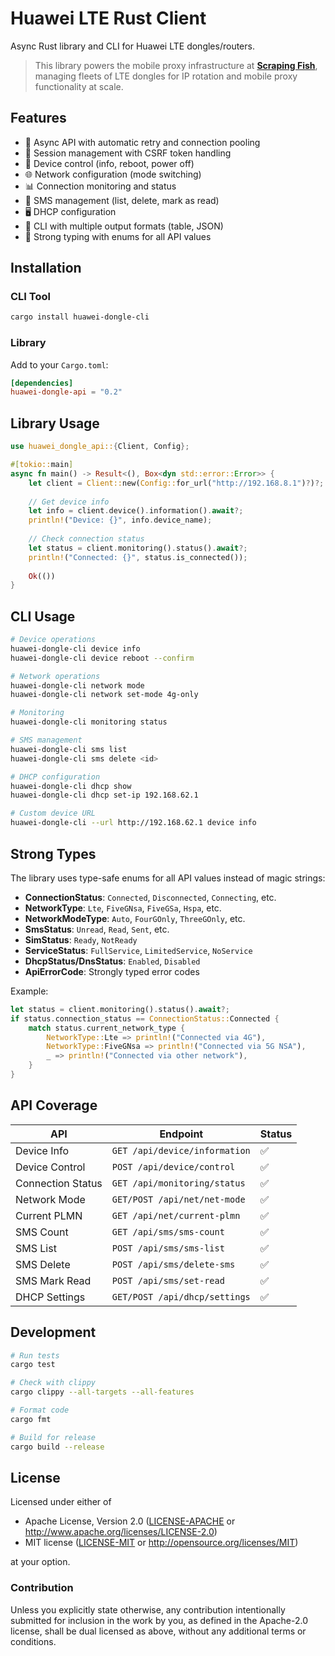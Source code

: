 # Huawei LTE Rust Client

Async Rust library and CLI for Huawei LTE dongles/routers.

> This library powers the mobile proxy infrastructure at **[Scraping Fish](https://scrapingfish.com)**, managing fleets of LTE dongles for IP rotation and mobile proxy functionality at scale.

## Features

- 🔄 Async API with automatic retry and connection pooling
- 🔐 Session management with CSRF token handling
- 📱 Device control (info, reboot, power off)
- 🌐 Network configuration (mode switching)
- 📊 Connection monitoring and status
- 💬 SMS management (list, delete, mark as read)
- 🖥️ DHCP configuration
- 🔧 CLI with multiple output formats (table, JSON)
- 🦾 Strong typing with enums for all API values

## Installation

### CLI Tool

```bash
cargo install huawei-dongle-cli
```

### Library

Add to your `Cargo.toml`:

```toml
[dependencies]
huawei-dongle-api = "0.2"
```

## Library Usage

```rust
use huawei_dongle_api::{Client, Config};

#[tokio::main]
async fn main() -> Result<(), Box<dyn std::error::Error>> {
    let client = Client::new(Config::for_url("http://192.168.8.1")?)?;
    
    // Get device info
    let info = client.device().information().await?;
    println!("Device: {}", info.device_name);
    
    // Check connection status  
    let status = client.monitoring().status().await?;
    println!("Connected: {}", status.is_connected());
    
    Ok(())
}
```

## CLI Usage

```bash
# Device operations
huawei-dongle-cli device info
huawei-dongle-cli device reboot --confirm

# Network operations  
huawei-dongle-cli network mode
huawei-dongle-cli network set-mode 4g-only

# Monitoring
huawei-dongle-cli monitoring status

# SMS management
huawei-dongle-cli sms list
huawei-dongle-cli sms delete <id>

# DHCP configuration
huawei-dongle-cli dhcp show
huawei-dongle-cli dhcp set-ip 192.168.62.1

# Custom device URL
huawei-dongle-cli --url http://192.168.62.1 device info
```

## Strong Types

The library uses type-safe enums for all API values instead of magic strings:

- **ConnectionStatus**: `Connected`, `Disconnected`, `Connecting`, etc.
- **NetworkType**: `Lte`, `FiveGNsa`, `FiveGSa`, `Hspa`, etc.
- **NetworkModeType**: `Auto`, `FourGOnly`, `ThreeGOnly`, etc.
- **SmsStatus**: `Unread`, `Read`, `Sent`, etc.
- **SimStatus**: `Ready`, `NotReady`
- **ServiceStatus**: `FullService`, `LimitedService`, `NoService`
- **DhcpStatus/DnsStatus**: `Enabled`, `Disabled`
- **ApiErrorCode**: Strongly typed error codes

Example:
```rust
let status = client.monitoring().status().await?;
if status.connection_status == ConnectionStatus::Connected {
    match status.current_network_type {
        NetworkType::Lte => println!("Connected via 4G"),
        NetworkType::FiveGNsa => println!("Connected via 5G NSA"),
        _ => println!("Connected via other network"),
    }
}
```

## API Coverage

| API | Endpoint | Status |
|-----|----------|--------|
| Device Info | `GET /api/device/information` | ✅ |
| Device Control | `POST /api/device/control` | ✅ |
| Connection Status | `GET /api/monitoring/status` | ✅ |
| Network Mode | `GET/POST /api/net/net-mode` | ✅ |
| Current PLMN | `GET /api/net/current-plmn` | ✅ |
| SMS Count | `GET /api/sms/sms-count` | ✅ |
| SMS List | `POST /api/sms/sms-list` | ✅ |
| SMS Delete | `POST /api/sms/delete-sms` | ✅ |
| SMS Mark Read | `POST /api/sms/set-read` | ✅ |
| DHCP Settings | `GET/POST /api/dhcp/settings` | ✅ |

## Development

```bash
# Run tests
cargo test

# Check with clippy
cargo clippy --all-targets --all-features

# Format code
cargo fmt

# Build for release
cargo build --release
```

## License

Licensed under either of

* Apache License, Version 2.0 ([LICENSE-APACHE](LICENSE-APACHE) or http://www.apache.org/licenses/LICENSE-2.0)
* MIT license ([LICENSE-MIT](LICENSE-MIT) or http://opensource.org/licenses/MIT)

at your option.

### Contribution

Unless you explicitly state otherwise, any contribution intentionally submitted for inclusion in the work by you, as defined in the Apache-2.0 license, shall be dual licensed as above, without any additional terms or conditions.
